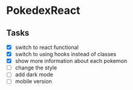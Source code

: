 # PokedexReact

## Tasks

* [x] switch to react functional
* [x] switch to using hooks instead of classes
* [x] show more information about each pokemon
* [ ] change the style
* [ ] add dark mode
* [ ] mobile version
